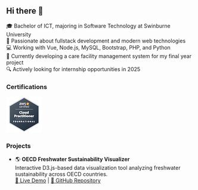 ## Hi there 👋

🎓 Bachelor of ICT, majoring in Software Technology at Swinburne University  
🧠 Passionate about fullstack development and modern web technologies  
💻 Working with Vue, Node.js, MySQL, Bootstrap, PHP, and Python  
🚀 Currently developing a care facility management system for my final year project  
🔍 Actively looking for internship opportunities in 2025

### Certifications

[![AWS Certified Cloud Practitioner](aws-certified-cloud-practitioner.png)](https://www.credly.com/badges/4f0e8e64-d6f6-4a2d-bc42-3663ac12b895/public_url)

### Projects

- 🌎 **OECD Freshwater Sustainability Visualizer**  
  Interactive D3.js-based data visualization tool analyzing freshwater sustainability across OECD countries.  
  [🔗 Live Demo](https://cos-30045-lemon.vercel.app/) | [📂 GitHub Repository](https://github.com/Takeruso/COS30045-personal)



<!--
**Takeruso/Takeruso** is a ✨ _special_ ✨ repository because its `README.md` (this file) appears on your GitHub profile.

Here are some ideas to get you started:



-->
